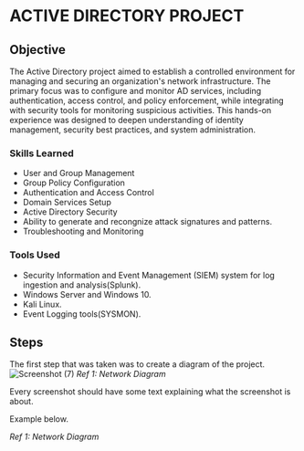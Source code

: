 # ACTIVE DIRECTORY PROJECT

## Objective

The Active Directory project aimed to establish a controlled environment for managing and securing an organization's network infrastructure. The primary focus was to configure and monitor AD services, including authentication, access control, and policy enforcement, while integrating with security tools for monitoring suspicious activities. This hands-on experience was designed to deepen understanding of identity management, security best practices, and system administration.

### Skills Learned


- User and Group Management
- Group Policy Configuration
- Authentication and Access Control
- Domain Services Setup
- Active Directory Security
- Ability to generate and recongnize attack signatures and patterns.
- Troubleshooting and Monitoring

### Tools Used

- Security Information and Event Management (SIEM) system for log ingestion and analysis(Splunk).
- Windows Server and Windows 10.
- Kali Linux.
- Event Logging tools(SYSMON).

## Steps
The first step that was taken was to create a diagram of the project.
![Screenshot (7)](https://github.com/user-attachments/assets/3f32fe29-976e-4182-afb9-6f131d873e58)
*Ref 1: Network Diagram*


Every screenshot should have some text explaining what the screenshot is about.

Example below.

*Ref 1: Network Diagram*
